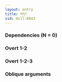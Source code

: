 ```yaml
---
layout: entry
title: གདང་
vid: Hill:0843
---
```

### Dependencies (N = 0)


### Overt 1-2


### Overt 1-2-3


### Oblique arguments
